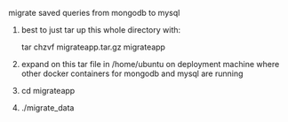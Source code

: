 migrate saved queries from mongodb to mysql

1. best to just tar up this whole directory with:

	tar chzvf migrateapp.tar.gz migrateapp

2. expand on this tar file in /home/ubuntu on deployment machine where other docker containers for mongodb and mysql are running

3. cd migrateapp

4. ./migrate_data
